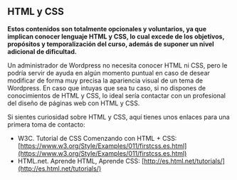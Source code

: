 ## HTML y CSS

**Estos contenidos son totalmente opcionales y voluntarios, ya que implican conocer lenguaje HTML y CSS, lo cual excede de los objetivos, propósitos y temporalización del curso, además de suponer un nivel adicional de dificultad.**

Un administrador de Wordpress no necesita conocer HTML ni CSS, pero le podría servir de ayuda en algún momento puntual en caso de desear modificar de forma muy precisa la apariencia visual de un tema de Wordpress. En caso que intuyas que sea tu caso, si no dispones de conocimientos de HTML y CSS, lo ideal sería contactar con un profesional del diseño de páginas web con HTML y CSS.

Si sientes curiosidad sobre HTML y CSS, aquí tienes unos enlaces para una primera toma de contacto:

* W3C. Tutorial de CSS Comenzando con HTML + CSS: [https://www.w3.org/Style/Examples/011/firstcss.es.html](https://www.w3.org/Style/Examples/011/firstcss.es.html)
* HTML.net. Aprende HTML, Aprende CSS: [http://es.html.net/tutorials/](http://es.html.net/tutorials/)




